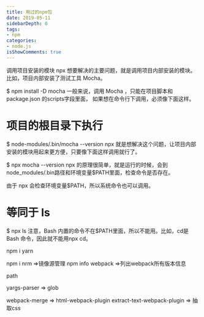 ```yaml
---
title: 用过的npm包
date: 2019-05-11
sidebarDepth: 0
tags:
- npm
categories:
- node.js
isShowComments: true
---
```



调用项目安装的模块
npx 想要解决的主要问题，就是调用项目内部安装的模块。比如，项目内部安装了测试工具 Mocha。


$ npm install -D mocha
一般来说，调用 Mocha ，只能在项目脚本和 package.json 的scripts字段里面， 如果想在命令行下调用，必须像下面这样。


# 项目的根目录下执行
$ node-modules/.bin/mocha --version
npx 就是想解决这个问题，让项目内部安装的模块用起来更方便，只要像下面这样调用就行了。


$ npx mocha --version
npx 的原理很简单，就是运行的时候，会到node_modules/.bin路径和环境变量$PATH里面，检查命令是否存在。

由于 npx 会检查环境变量$PATH，所以系统命令也可以调用。


# 等同于 ls
$ npx ls
注意，Bash 内置的命令不在$PATH里面，所以不能用。比如，cd是 Bash 命令，因此就不能用npx cd。
















npm i yarn

npm i nrm =>镜像源管理
npm info webpack =>列出webpack所有版本信息

path

yargs-parser =>
glob


webpack-merge =>
html-webpack-plugin
extract-text-webpack-plugin => 抽取css

